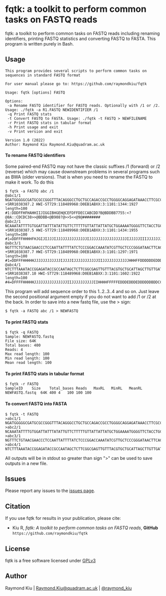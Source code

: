 # fqtk: a toolkit to perform common tasks on FASTQ reads
fqtk: a toolkit to perform common tasks on FASTQ reads including renaming identifiers, printing FASTQ statistics and converting FASTQ to FASTA. This program is written purely in Bash.

## Usage
```
This program provides several scripts to perform common tasks on sequences in standard FASTQ format

For user manual please go to: https://github.com/raymondkiu/fqtk

Usage: fqtk [options] FASTQ

Options:
 -a Rename FASTQ identifier for FASTQ reads. Optionally with /1 or /2. Usage: ./fqtk -a R1.FASTQ NEWIDENTIFIER /1
 -q Print FASTQ stats
 -t Convert FASTQ to FASTA. Usage: ./fqtk -t FASTQ > NEWFILENAME
 -r Print FASTQ stats in tabular format
 -h Print usage and exit
 -v Print version and exit

Version 1.0 (2022)
Author: Raymond Kiu Raymond.Kiu@quadram.ac.uk
```

#### To rename FASTQ identifiers
Some paired-end FASTQ may not have the classic suffixes /1 (forward) or /2 (reverse) which may cause downstream problems in several programs such as BWA (older versions).  That is when you need to rename the FASTQ to make it work. To do this
```
$ fqtk -a FASTQ abc /1
@abc1/1
NGATGGGGGCGATGCGCCGGGTTTACAGGGCCTGCTGCCAGACCGCCTGGGGCAGGAGATAAACCTTCGCCGGGGCGCGTATGCCGTCGGTGACAATATG
+SRR1038387.2 HWI-ST729:118489968:D0EB1ABXX:3:1101:1344:1927 length=100
#1:DDDFFHFHAHHIIJIGGIBHGEH@CEFDFFDECCABCDD?B@BDDBB7755:<?@8A::CDCDC38>>@BDBB<@B908?@>>5<<@9@########
@abc2/1
NCAAATATTTTGTGGATTATTTATATTGTTCTTTTTGTTATTATTATGCTGGAAAATGGGGTTCTACCTGCCGCATTTCTACCCGGCGATACATTATTAA
+SRR1038387.5 HWI-ST729:118489968:D0EB1ABXX:3:1101:1434:1955 length=100
#1=DDFFFHHHHFHJGIJIJJJIJJJJJJJJJJJJJJIJJJJJJJJJJJJJJJJJIJJJJJIIIJJJJJJJJJHHBFFFEEEEEDDDDDDDDDDEDEEDE
@abc3/1
NGTTTCTGTAACGAACCCTCCAATTATTTTATCTCCCGGACCAAATATCGTTGCTCCCGGGATAACTTCACCAATAATTGGTTCAAGAATATCTTCCTCG
+SRR1038387.7 HWI-ST729:118489968:D0EB1ABXX:3:1101:1297:1971 length=100
#1=DDFFFHHHHHJJJJJJJJJJJJIJJJJIJJJJJJJJJJJIIJJJJJJJJJJJJHHHFFDDDDDDEDDDDDDDDDEFDDABDDEDDDDDEEEEEDDCB
@abc4/1
NTCTTTAAATACCGGAGATACCGCCAATAGCTCTTCGGCGAGTTGTTTACGTGCTGCATTAGCTTGTTGATCGTTACCCTTTTCAATAACATTCATTAAA
+SRR1038387.10 HWI-ST729:118489968:D0EB1ABXX:3:1101:1602:1922 length=100
#4=DFFFFHHHHHJJJJJJJJJJJJJJJIIJJJJJJJJJJIIHHHHFFFFFEDDDEDDDEDDDDDDBDDCCDDAB@@CDDDDDCACDC>ACCDDEEE:@C
```
This program will add sequence order to this 1..2..3..4 and so on. Just leave the second positional argument empty if you do not want to add /1 or /2 at the back.
In order to save into a new fastq file, use the > sign:
```
$ fqtk -a FASTQ abc /1 > NEWFASTQ
```


#### To print FASTQ stats
```
$ fqtk -q FASTQ
Sample: NEWFASTQ.fastq
File size: 64K
Total bases: 400
Reads: 4
Max read length: 100
Min read length: 100
Mean read length: 100
```

#### To print FASTQ stats in tabular format
```
$ fqtk -r FASTQ
SampleID	Size	Total_bases	Reads	MaxRL	MinRL	MeanRL	
NEWFASTQ.fastq	64K	400	4	100	100	100
```

#### To convert FASTQ into FASTA
```
$ fqtk -t FASTQ
>abc1/1
NGATGGGGGCGATGCGCCGGGTTTACAGGGCCTGCTGCCAGACCGCCTGGGGCAGGAGATAAACCTTCGCCGGGGCGCGTATGCCGTCGGTGACAATATG
>abc2/1
NCAAATATTTTGTGGATTATTTATATTGTTCTTTTTGTTATTATTATGCTGGAAAATGGGGTTCTACCTGCCGCATTTCTACCCGGCGATACATTATTAA
>abc3/1
NGTTTCTGTAACGAACCCTCCAATTATTTTATCTCCCGGACCAAATATCGTTGCTCCCGGGATAACTTCACCAATAATTGGTTCAAGAATATCTTCCTCG
>abc4/1
NTCTTTAAATACCGGAGATACCGCCAATAGCTCTTCGGCGAGTTGTTTACGTGCTGCATTAGCTTGTTGATCGTTACCCTTTTCAATAACATTCATTAAA
```

All outputs will be in stdout so greater than sign ">" can be used to save outputs in a new file.

## Issues
Please report any issues to the [issues page](https://github.com/raymondkiu/fqtk/issues).

## Citation
If you use fqtk for results in your publication, please cite:
* Kiu R, *fqtk: A toolkit to perform common tasks on FASTQ reads*, **GitHub** `https://github.com/raymondkiu/fqtk`

## License
fqtk is a free software licensed under [GPLv3](https://github.com/raymondkiu/fqtk/blob/master/LICENSE)

## Author
Raymond Kiu | Raymond.Kiu@quadram.ac.uk | [@raymond_kiu](https://twitter.com/raymond_kiu)



